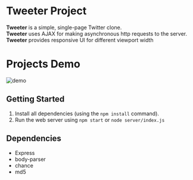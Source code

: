 # Tweeter Project

**Tweeter** is a simple, single-page Twitter clone.  
**Tweeter** uses AJAX for making asynchronous http requests to the server.
**Tweeter** provides responsive UI for different viewport width

# Projects Demo
![demo](https://user-images.githubusercontent.com/105215745/229091177-85f13f98-6752-45bf-8e54-97d08638c5a0.gif)

## Getting Started

1. Install all dependencies (using the `npm install` command).
2. Run the web server using `npm start` or `node server/index.js`

## Dependencies

- Express
- body-parser
- chance
- md5
